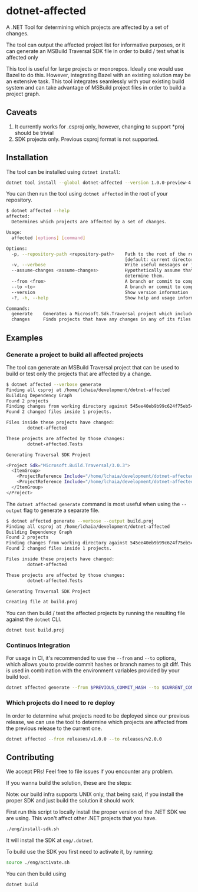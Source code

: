 # dotnet-affected

A .NET Tool for determining which projects are affected by a set of changes.

The tool can output the affected project list for informative purposes, or
it can generate an MSBuild Traversal SDK file in order to build / test what is
affected only

This tool is useful for large projects or monorepos.
Ideally one would use Bazel to do this. However, integrating Bazel with an existing
solution may be an extensive task. This tool integrates seamlessly with your existing
build system and can take advantage of MSBuild project files in order to build a project
graph.

## Caveats

1. It currently works for .csproj only, however, changing to support \*proj should be trivial
1. SDK projects only. Previous csproj format is not supported.

## Installation

The tool can be installed using `dotnet install`:

```bash
dotnet tool install --global dotnet-affected --version 1.0.0-preview-4
```

You can then run the tool using `dotnet affected` in the root of your repository.

```bash
$ dotnet affected --help
affected:
  Determines which projects are affected by a set of changes.

Usage:
  affected [options] [command]

Options:
  -p, --repository-path <repository-path>    Path to the root of the repository, where the .git directory is.
                                             [default: current directory]
  -v, --verbose                              Write useful messages or just the desired output. [default: False]
  --assume-changes <assume-changes>          Hypothetically assume that given projects have changed instead of using Git diff to
                                             determine them.
  --from <from>                              A branch or commit to compare against --to.
  --to <to>                                  A branch or commit to compare against --from
  --version                                  Show version information
  -?, -h, --help                             Show help and usage information

Commands:
  generate    Generates a Microsoft.Sdk.Traversal project which includes all affected projects as build targets.
  changes     Finds projects that have any changes in any of its files using Git
```

## Examples

### Generate a project to build all affected projects

The tool can generate an MSBuild Traversal project that can be used to build or test
only the projects that are affected by a change.

```bash
$ dotnet affected --verbose generate
Finding all csproj at /home/lchaia/development/dotnet-affected
Building Dependency Graph
Found 2 projects
Finding changes from working directory against 545ee40eb9b99c624f75eb54d2b5a63947ad30b7
Found 2 changed files inside 1 projects.

Files inside these projects have changed:
        dotnet-affected

These projects are affected by those changes:
        dotnet-affected.Tests

Generating Traversal SDK Project

<Project Sdk="Microsoft.Build.Traversal/3.0.3">
  <ItemGroup>
    <ProjectReference Include="/home/lchaia/development/dotnet-affected/src/dotnet-affected.Tests/dotnet-affected.Tests.csproj" />
    <ProjectReference Include="/home/lchaia/development/dotnet-affected/src/dotnet-affected/dotnet-affected.csproj" />
  </ItemGroup>
</Project>
```

The `dotnet affected generate` command is most useful when using the `--output`
flag to generate a separate file.

```bash
$ dotnet affected generate --verbose --output build.proj
Finding all csproj at /home/lchaia/development/dotnet-affected
Building Dependency Graph
Found 2 projects
Finding changes from working directory against 545ee40eb9b99c624f75eb54d2b5a63947ad30b7
Found 2 changed files inside 1 projects.

Files inside these projects have changed:
        dotnet-affected

These projects are affected by those changes:
        dotnet-affected.Tests

Generating Traversal SDK Project

Creating file at build.proj
```

You can then build / test the affected projects by running the resulting file against
the `dotnet` CLI.

```bash
dotnet test build.proj
```

### Continuos Integration

For usage in CI, it's recommended to use the `--from` and `--to` options, which allows
you to provide commit hashes or branch names to git diff. This is used in combination
with the environment variables provided by your build tool.

```bash
dotnet affected generate --from $PREVIOUS_COMMIT_HASH --to $CURRENT_COMMIT_HASH
```

### Which projects do I need to re deploy

In order to determine what projects need to be deployed since our previous release,
we can use the tool to determine which projects are affected from the previous
release to the current one.

```bash
dotnet affected --from releases/v1.0.0 --to releases/v2.0.0
```

## Contributing

We accept PRs! Feel free to file issues if you encounter any problem.

If you wanna build the solution, these are the steps:

Note: our build infra supports UNIX only, that being said,
if you install the proper SDK and just build the solution it should work

First run this script to locally install the proper version of the .NET SDK we are using.
This won't affect other .NET projects that you have.

```bash
./eng/install-sdk.sh
```

It will install the SDK at `eng/.dotnet`.

To build use the SDK you first need to activate it, by running:

```bash
source ./eng/activate.sh
```

You can then build using

```bash
dotnet build
```
